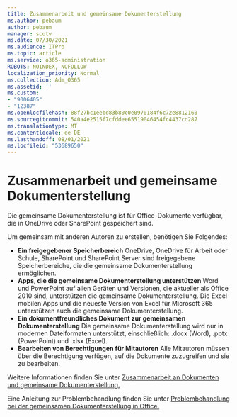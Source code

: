 ```yaml
---
title: Zusammenarbeit und gemeinsame Dokumenterstellung
ms.author: pebaum
author: pebaum
manager: scotv
ms.date: 07/30/2021
ms.audience: ITPro
ms.topic: article
ms.service: o365-administration
ROBOTS: NOINDEX, NOFOLLOW
localization_priority: Normal
ms.collection: Adm_O365
ms.assetid: ''
ms.custom:
- "9006405"
- "12387"
ms.openlocfilehash: 88f27bc1eebd83b80c0e0970184f6c72e8812160
ms.sourcegitcommit: 540a4e2515f7cfddee65519046454fc4437cd287
ms.translationtype: MT
ms.contentlocale: de-DE
ms.lasthandoff: 08/01/2021
ms.locfileid: "53689650"
---
```

# <a name="document-collaboration-and-co-authoring"></a>Zusammenarbeit und gemeinsame Dokumenterstellung

Die gemeinsame Dokumenterstellung ist für Office-Dokumente verfügbar, die in OneDrive oder SharePoint gespeichert sind. 

Um gemeinsam mit anderen Autoren zu erstellen, benötigen Sie Folgendes:    

- **Ein freigegebener Speicherbereich** OneDrive, OneDrive für Arbeit oder Schule, SharePoint und SharePoint Server sind freigegebene Speicherbereiche, die die gemeinsame Dokumenterstellung ermöglichen.
- **Apps, die die gemeinsame Dokumenterstellung unterstützen** Word und PowerPoint auf allen Geräten und Versionen, die aktueller als Office 2010 sind, unterstützen die gemeinsame Dokumenterstellung. Die Excel mobilen Apps und die neueste Version von Excel für Microsoft 365 unterstützen auch die gemeinsame Dokumenterstellung.
- **Ein dokumentfreundliches Dokument zur gemeinsamen Dokumenterstellung** Die gemeinsame Dokumenterstellung wird nur in modernen Dateiformaten unterstützt, einschließlich: .docx (Word), .pptx (PowerPoint) und .xlsx (Excel).
- **Bearbeiten von Berechtigungen für Mitautoren** Alle Mitautoren müssen über die Berechtigung verfügen, auf die Dokumente zuzugreifen und sie zu bearbeiten.

Weitere Informationen finden Sie unter [Zusammenarbeit an Dokumenten und gemeinsame Dokumenterstellung.](https://support.microsoft.com/office/document-collaboration-and-co-authoring-ee1509b4-1f6e-401e-b04a-782d26f564a4)

Eine Anleitung zur Problembehandlung finden Sie unter [Problembehandlung bei der gemeinsamen Dokumenterstellung in Office.](https://support.microsoft.com/office/troubleshoot-co-authoring-in-office-bd481512-3f3a-4b6d-b7eb-ebf9d3626ae7)

